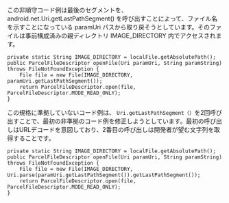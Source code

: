 
この非順守コード例は最後のセグメントを、 android.net.Uri.getLastPathSegment() を呼び出すことによって、ファイル名を示すことになっている paramUri パスから取り戻そうとしています。そのファイルは事前構成済みの親ディレクトリ IMAGE_DIRECTORY 内でアクセスされます。

    private static String IMAGE_DIRECTORY = localFile.getAbsolutePath();
    public ParcelFileDescriptor openFile(Uri paramUri, String paramString) throws FileNotFoundException {
        File file = new File(IMAGE_DIRECTORY, paramUri.getLastPathSegment());
        return ParcelFileDescriptor.open(file, ParcelFileDescriptor.MODE_READ_ONLY);
    }

この規格に準拠していないコード例は、 `Uri.getLastPathSegment（）`を2回呼び出すことで、最初の非準拠のコード例を修正しようとしています。最初の呼び出しはURLデコードを意図しており、2番目の呼び出しは開発者が望む文字列を取得することです。

    private static String IMAGE_DIRECTORY = localFile.getAbsolutePath();
    public ParcelFileDescriptor openFile(Uri paramUri, String paramString) throws FileNotFoundException {
        File file = new File(IMAGE_DIRECTORY, Uri.parse(paramUri.getLastPathSegment()).getLastPathSegment());
        return ParcelFileDescriptor.open(file, ParcelFileDescriptor.MODE_READ_ONLY);
    }

